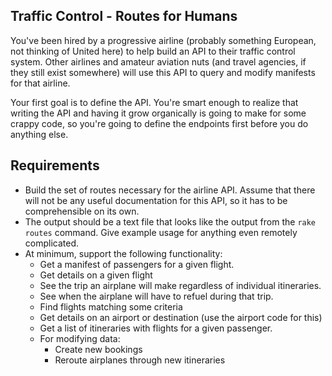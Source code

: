 ## Traffic Control - Routes for Humans

You've been hired by a progressive airline (probably something European, not thinking of United here) to help build an API to their traffic control system. Other airlines and amateur aviation nuts (and travel agencies, if they still exist somewhere) will use this API to query and modify manifests for that airline.

Your first goal is to define the API. You're smart enough to realize that writing the API and having it grow organically is going to make for some crappy code, so you're going to define the endpoints first before you do anything else.

## Requirements

* Build the set of routes necessary for the airline API. Assume that there will not be any useful documentation for this API, so it has to be comprehensible on its own.
* The output should be a text file that looks like the output from the `rake routes` command. Give example usage for anything even remotely complicated.
* At minimum, support the following functionality:
  * Get a manifest of passengers for a given flight.
  * Get details on a given flight
  * See the trip an airplane will make regardless of individual itineraries.
  * See when the airplane will have to refuel during that trip.
  * Find flights matching some criteria
  * Get details on an airport or destination (use the airport code for this)
  * Get a list of itineraries with flights for a given passenger.
  * For modifying data:
    * Create new bookings
    * Reroute airplanes through new itineraries
